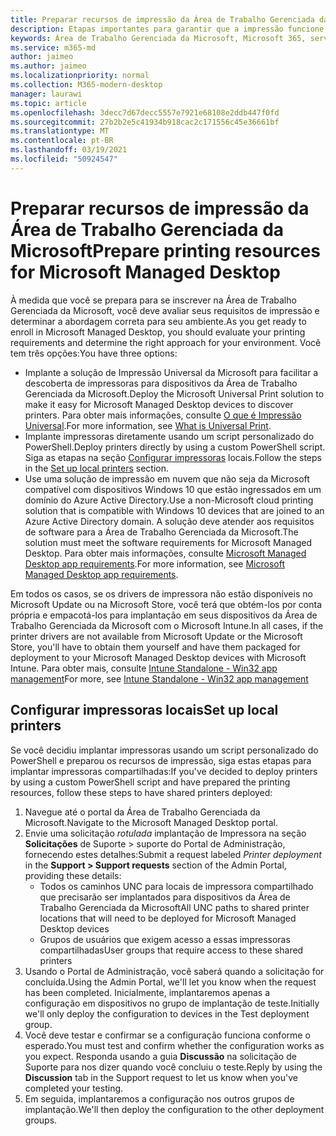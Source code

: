 ```yaml
---
title: Preparar recursos de impressão da Área de Trabalho Gerenciada da Microsoft
description: Etapas importantes para garantir que a impressão funcione sem problemas
keywords: Área de Trabalho Gerenciada da Microsoft, Microsoft 365, serviço, documentação
ms.service: m365-md
author: jaimeo
ms.author: jaimeo
ms.localizationpriority: normal
ms.collection: M365-modern-desktop
manager: laurawi
ms.topic: article
ms.openlocfilehash: 3decc7d67decc5557e7921e68108e2ddb447f0fd
ms.sourcegitcommit: 27b2b2e5c41934b918cac2c171556c45e36661bf
ms.translationtype: MT
ms.contentlocale: pt-BR
ms.lasthandoff: 03/19/2021
ms.locfileid: "50924547"
---
```

# <a name="prepare-printing-resources-for-microsoft-managed-desktop"></a><span data-ttu-id="a2ff1-104">Preparar recursos de impressão da Área de Trabalho Gerenciada da Microsoft</span><span class="sxs-lookup"><span data-stu-id="a2ff1-104">Prepare printing resources for Microsoft Managed Desktop</span></span>

<span data-ttu-id="a2ff1-105">À medida que você se prepara para se inscrever na Área de Trabalho Gerenciada da Microsoft, você deve avaliar seus requisitos de impressão e determinar a abordagem correta para seu ambiente.</span><span class="sxs-lookup"><span data-stu-id="a2ff1-105">As you get ready to enroll in Microsoft Managed Desktop, you should evaluate your printing requirements and determine the right approach for your environment.</span></span> <span data-ttu-id="a2ff1-106">Você tem três opções:</span><span class="sxs-lookup"><span data-stu-id="a2ff1-106">You have three options:</span></span>
 
- <span data-ttu-id="a2ff1-107">Implante a solução de Impressão Universal da Microsoft para facilitar a descoberta de impressoras para dispositivos da Área de Trabalho Gerenciada da Microsoft.</span><span class="sxs-lookup"><span data-stu-id="a2ff1-107">Deploy the Microsoft Universal Print solution to make it easy for Microsoft Managed Desktop devices to discover printers.</span></span> <span data-ttu-id="a2ff1-108">Para obter mais informações, consulte [O que é Impressão Universal](/universal-print/fundamentals/universal-print-whatis).</span><span class="sxs-lookup"><span data-stu-id="a2ff1-108">For more information, see [What is Universal Print](/universal-print/fundamentals/universal-print-whatis).</span></span>
- <span data-ttu-id="a2ff1-109">Implante impressoras diretamente usando um script personalizado do PowerShell.</span><span class="sxs-lookup"><span data-stu-id="a2ff1-109">Deploy printers directly by using a custom PowerShell script.</span></span> <span data-ttu-id="a2ff1-110">Siga as etapas na seção [Configurar impressoras](#set-up-local-printers) locais.</span><span class="sxs-lookup"><span data-stu-id="a2ff1-110">Follow the steps in the [Set up local printers](#set-up-local-printers) section.</span></span>
- <span data-ttu-id="a2ff1-111">Use uma solução de impressão em nuvem que não seja da Microsoft compatível com dispositivos Windows 10 que estão ingressados em um domínio do Azure Active Directory.</span><span class="sxs-lookup"><span data-stu-id="a2ff1-111">Use a non-Microsoft cloud printing solution that is compatible with Windows 10 devices that are joined to an Azure Active Directory domain.</span></span> <span data-ttu-id="a2ff1-112">A solução deve atender aos requisitos de software para a Área de Trabalho Gerenciada da Microsoft.</span><span class="sxs-lookup"><span data-stu-id="a2ff1-112">The solution must meet the software requirements for Microsoft Managed Desktop.</span></span> <span data-ttu-id="a2ff1-113">Para obter mais informações, consulte [Microsoft Managed Desktop app requirements](../service-description/mmd-app-requirements.md).</span><span class="sxs-lookup"><span data-stu-id="a2ff1-113">For more information, see [Microsoft Managed Desktop app requirements](../service-description/mmd-app-requirements.md).</span></span>
 
<span data-ttu-id="a2ff1-114">Em todos os casos, se os drivers de impressora não estão disponíveis no Microsoft Update ou na Microsoft Store, você terá que obtém-los por conta própria e empacotá-los para implantação em seus dispositivos da Área de Trabalho Gerenciada da Microsoft com o Microsoft Intune.</span><span class="sxs-lookup"><span data-stu-id="a2ff1-114">In all cases, if the printer drivers are not available from Microsoft Update or the Microsoft Store, you'll have to obtain them yourself and have them packaged for deployment to your Microsoft Managed Desktop devices with Microsoft Intune.</span></span> <span data-ttu-id="a2ff1-115">Para obter mais, consulte [Intune Standalone - Win32 app management](/mem/intune/apps/apps-win32-app-management)</span><span class="sxs-lookup"><span data-stu-id="a2ff1-115">For more, see [Intune Standalone - Win32 app management](/mem/intune/apps/apps-win32-app-management)</span></span>

## <a name="set-up-local-printers"></a><span data-ttu-id="a2ff1-116">Configurar impressoras locais</span><span class="sxs-lookup"><span data-stu-id="a2ff1-116">Set up local printers</span></span>

<span data-ttu-id="a2ff1-117">Se você decidiu implantar impressoras usando um script personalizado do PowerShell e preparou os recursos de impressão, siga estas etapas para implantar impressoras compartilhadas:</span><span class="sxs-lookup"><span data-stu-id="a2ff1-117">If you've decided to deploy printers by using a custom PowerShell script and have prepared the printing resources, follow these steps to have shared printers deployed:</span></span>

1.  <span data-ttu-id="a2ff1-118">Navegue até o portal da Área de Trabalho Gerenciada da Microsoft.</span><span class="sxs-lookup"><span data-stu-id="a2ff1-118">Navigate to the Microsoft Managed Desktop portal.</span></span>
2.  <span data-ttu-id="a2ff1-119">Envie uma solicitação *rotulada* implantação de Impressora na seção **Solicitações** de Suporte > suporte do Portal de Administração, fornecendo estes detalhes:</span><span class="sxs-lookup"><span data-stu-id="a2ff1-119">Submit a request labeled *Printer deployment* in the **Support > Support requests** section of the Admin Portal, providing these details:</span></span>
    - <span data-ttu-id="a2ff1-120">Todos os caminhos UNC para locais de impressora compartilhado que precisarão ser implantados para dispositivos da Área de Trabalho Gerenciada da Microsoft</span><span class="sxs-lookup"><span data-stu-id="a2ff1-120">All UNC paths to shared printer locations that will need to be deployed for Microsoft Managed Desktop devices</span></span>
    - <span data-ttu-id="a2ff1-121">Grupos de usuários que exigem acesso a essas impressoras compartilhadas</span><span class="sxs-lookup"><span data-stu-id="a2ff1-121">User groups that require access to these shared printers</span></span>
3.  <span data-ttu-id="a2ff1-122">Usando o Portal de Administração, você saberá quando a solicitação for concluída.</span><span class="sxs-lookup"><span data-stu-id="a2ff1-122">Using the Admin Portal, we'll let you know when the request has been completed.</span></span> <span data-ttu-id="a2ff1-123">Inicialmente, implantaremos apenas a configuração em dispositivos no grupo de implantação de teste.</span><span class="sxs-lookup"><span data-stu-id="a2ff1-123">Initially we'll only deploy the configuration to devices in the Test deployment group.</span></span>
4.  <span data-ttu-id="a2ff1-124">Você deve testar e confirmar se a configuração funciona conforme o esperado.</span><span class="sxs-lookup"><span data-stu-id="a2ff1-124">You must test and confirm whether the configuration works as you expect.</span></span> <span data-ttu-id="a2ff1-125">Responda usando a guia **Discussão** na solicitação de Suporte para nos dizer quando você concluiu o teste.</span><span class="sxs-lookup"><span data-stu-id="a2ff1-125">Reply by using the **Discussion** tab in the Support request to let us know when you've completed your testing.</span></span>
5.  <span data-ttu-id="a2ff1-126">Em seguida, implantaremos a configuração nos outros grupos de implantação.</span><span class="sxs-lookup"><span data-stu-id="a2ff1-126">We'll then deploy the configuration to the other deployment groups.</span></span>